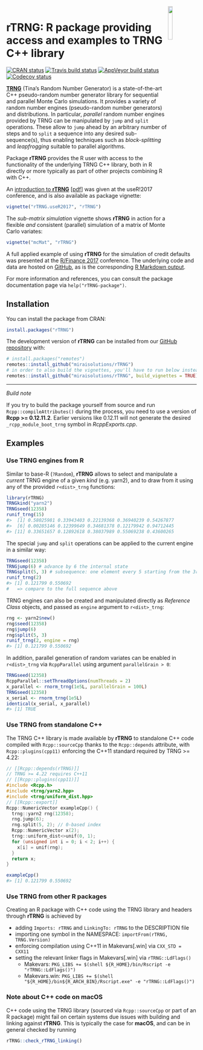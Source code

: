 
<!-- README.md is generated from README.Rmd. Please edit that file -->

<img src="man/figures/rTRNG.svg" align="right" width="15%" height="15%"/>

# rTRNG: R package providing access and examples to TRNG C++ library

[![CRAN
status](http://www.r-pkg.org/badges/version/rTRNG)](https://cran.r-project.org/package=rTRNG)
[![Travis build
status](https://travis-ci.org/miraisolutions/rTRNG.svg?branch=master)](https://travis-ci.org/miraisolutions/rTRNG)
[![AppVeyor build
status](https://ci.appveyor.com/api/projects/status/github/miraisolutions/rTRNG?branch=master&svg=true)](https://ci.appveyor.com/project/riccardoporreca/rtrng)
[![Codecov
status](https://img.shields.io/codecov/c/github/miraisolutions/rTRNG/master.svg)](https://codecov.io/github/miraisolutions/rTRNG?branch=master)

**[TRNG](https://numbercrunch.de/trng/)** (Tina’s Random Number
Generator) is a state-of-the-art C++ pseudo-random number generator
library for sequential and parallel Monte Carlo simulations. It provides
a variety of random number engines (pseudo-random number generators) and
distributions. In particular, *parallel* random number engines provided
by TRNG can be manipulated by `jump` and `split` operations. These allow
to `jump` ahead by an arbitrary number of steps and to `split` a
sequence into any desired sub-sequence(s), thus enabling techniques such
as *block-splitting* and *leapfrogging* suitable to parallel algorithms.

Package **rTRNG** provides the R user with access to the functionality
of the underlying TRNG C++ library, both in R directly or more typically
as part of other projects combining R with C++.

An [introduction to
**rTRNG**](https://user2017.sched.com/event/Axpj/rtrng-advanced-parallel-random-number-generation-in-r)
\[[pdf](http://schd.ws/hosted_files/user2017/93/Mirai.rTRNG.useR2017.pdf)\]
was given at the useR\!2017 conference, and is also available as package
vignette:

``` r
vignette("rTRNG.useR2017", "rTRNG")
```

The *sub-matrix simulation* vignette shows **rTRNG** in action for a
flexible *and* consistent (parallel) simulation of a matrix of Monte
Carlo variates:

``` r
vignette("mcMat", "rTRNG")
```

A full applied example of using **rTRNG** for the simulation of credit
defaults was presented at the
[R/Finance 2017](http://past.rinfinance.com/agenda/2017/talk/RiccardoPorreca.pdf)
conference. The underlying code and data are hosted on
[GitHub](https://github.com/miraisolutions/PortfolioRiskMC), as is the
corresponding [R Markdown
output](https://rawgit.com/miraisolutions/PortfolioRiskMC/master/RinFinance2017/PortfolioSimAndRiskBig.html).

For more information and references, you can consult the package
documentation page via `help("rTRNG-package")`.

## Installation

You can install the package from CRAN:

``` r
install.packages("rTRNG")
```

The development version of **rTRNG** can be installed from our [GitHub
repository](https://github.com/miraisolutions/rTRNG) with:

``` r
# install.packages("remotes")
remotes::install_github("miraisolutions/rTRNG")
# in order to also build the vignettes, you'll have to run below instead
remotes::install_github("miraisolutions/rTRNG", build_vignettes = TRUE)
```

-----

*Build note*

If you try to build the package yourself from source and run
`Rcpp::compileAttributes()` during the process, you need to use a
version of **Rcpp \>= 0.12.11.2**. Earlier versions like 0.12.11 will
not generate the desired `_rcpp_module_boot_trng` symbol in
*RcppExports.cpp*.

## Examples

### Use TRNG engines from R

Similar to base-R (`?Random`), **rTRNG** allows to select and manipulate
a *current* TRNG engine of a given *kind* (e.g. yarn2), and to draw from
it using any of the provided `r<dist>_trng` functions:

``` r
library(rTRNG)
TRNGkind("yarn2") 
TRNGseed(12358)
runif_trng(15)
#>  [1] 0.58025981 0.33943403 0.22139368 0.36940239 0.54267877
#>  [6] 0.00285146 0.12399649 0.34681378 0.12179942 0.94712445
#> [11] 0.33651657 0.12892618 0.38037989 0.55069238 0.43600265
```

The special `jump` and `split` operations can be applied to the current
engine in a similar way:

``` r
TRNGseed(12358)
TRNGjump(6) # advance by 6 the internal state
TRNGsplit(5, 3) # subsequence: one element every 5 starting from the 3rd
runif_trng(2)
#> [1] 0.121799 0.550692
#   => compare to the full sequence above
```

TRNG engines can also be created and manipulated directly as *Reference
Class* objects, and passed as `engine` argument to `r<dist>_trng`:

``` r
rng <- yarn2$new()
rng$seed(12358)
rng$jump(6)
rng$split(5, 3)
runif_trng(2, engine = rng)
#> [1] 0.121799 0.550692
```

In addition, parallel generation of random variates can be enabled in
`r<dist>_trng` via `RcppParallel` using argument `parallelGrain > 0`:

``` r
TRNGseed(12358)
RcppParallel::setThreadOptions(numThreads = 2)
x_parallel <- rnorm_trng(1e5L, parallelGrain = 100L)
TRNGseed(12358)
x_serial <- rnorm_trng(1e5L)
identical(x_serial, x_parallel)
#> [1] TRUE
```

### Use TRNG from standalone C++

The TRNG C++ library is made available by **rTRNG** to standalone C++
code compiled with `Rcpp::sourceCpp` thanks to the `Rcpp::depends`
attribute, with `Rcpp::plugins(cpp11)` enforcing the C++11 standard
required by TRNG \>= 4.22:

``` cpp
// [[Rcpp::depends(rTRNG)]]
// TRNG >= 4.22 requires C++11
// [[Rcpp::plugins(cpp11)]]
#include <Rcpp.h>
#include <trng/yarn2.hpp>
#include <trng/uniform_dist.hpp>
// [[Rcpp::export]]
Rcpp::NumericVector exampleCpp() {
  trng::yarn2 rng(12358);
  rng.jump(6);
  rng.split(5, 2); // 0-based index
  Rcpp::NumericVector x(2);
  trng::uniform_dist<>unif(0, 1);
  for (unsigned int i = 0; i < 2; i++) {
    x[i] = unif(rng);
  }
  return x;
}
```

``` r
exampleCpp()
#> [1] 0.121799 0.550692
```

### Use TRNG from other R packages

Creating an R package with C++ code using the TRNG library and headers
through **rTRNG** is achieved by

  - adding `Imports: rTRNG` and `LinkingTo: rTRNG` to the DESCRIPTION
    file
  - importing one symbol in the NAMESPACE: `importFrom(rTRNG,
    TRNG.Version)`
  - enforcing compilation using C++11 in Makevars\[.win\] via `CXX_STD =
    CXX11`
  - setting the relevant linker flags in Makevars\[.win\] via
    `rTRNG::LdFlags()`
      - Makevars: `PKG_LIBS += $(shell ${R_HOME}/bin/Rscript -e
        "rTRNG::LdFlags()")`
      - Makevars.win: `PKG_LIBS += $(shell
        "${R_HOME}/bin${R_ARCH_BIN}/Rscript.exe" -e "rTRNG::LdFlags()")`

### Note about C++ code on macOS

C++ code using the TRNG library (sourced via `Rcpp::sourceCpp` or part
of an R package) might fail on certain systems due issues with building
and linking against **rTRNG**. This is typically the case for **macOS**,
and can be in general checked by running

``` r
rTRNG::check_rTRNG_linking()
```
